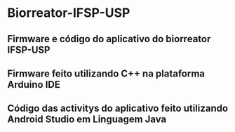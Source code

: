# Biorreator-IFSP-USP
Firmware e código do aplicativo do biorreator IFSP-USP
------------------------------------------------------
Firmware feito utilizando C++ na plataforma Arduino IDE
------------------------------------------------------
Código das activitys do aplicativo feito utilizando
Android Studio em Linguagem Java
------------------------------------------------------
